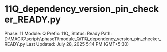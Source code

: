 # 11Q_dependency_version_pin_checker_READY.py

Phase: 11
Module: Q
Prefix: 11Q_
Status: Ready
Path: D:\MAGIC\scripts\phase11\module_Q\11Q_dependency_version_pin_checker_READY.py
Last Updated: July 28, 2025 5:14 PM (GMT+5:30)
